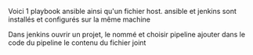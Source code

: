 Voici 1 playbook ansible ainsi qu'un fichier host.
ansible et jenkins sont installés et configurés sur la même machine

Dans jenkins ouvrir un projet, le nommé et choisir pipeline
ajouter dans le code du pipeline le contenu du fichier joint
